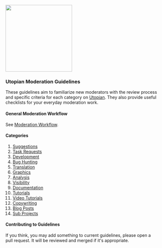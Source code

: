 <a href="https://utopian.io/"><img src="https://steemitimages.com/0x0/https://steemitimages.com/DQmazEk8Ew2yCoG3huAvG3xyPir39nT4rFkQGw8VPraFNaw/black.jpg" height="220"></a>

### Utopian Moderation Guidelines

These guidelines aim to familiarize new moderators with the review process and specific criteria for each category on [Utopian](https://utopian.io). They also provide useful checklists for your everyday moderation work.

#### General Moderation Workflow

See [Moderation Workflow](https://github.com/utopian-io/moderation-guidelines/blob/master/general.md).

#### Categories

1. [Suggestions](https://github.com/utopian-io/moderation-guidelines/blob/master/categories/suggestions.md)
2. [Task Requests](https://github.com/utopian-io/moderation-guidelines/blob/master/categories/task-requests.md)
3. [Development](https://github.com/utopian-io/moderation-guidelines/blob/master/categories/development.md)
4. [Bug Hunting](https://github.com/utopian-io/moderation-guidelines/blob/master/categories/bug-hunting.md)
5. [Translation](https://github.com/utopian-io/moderation-guidelines/blob/master/categories/translation.md)
6. [Graphics](https://github.com/utopian-io/moderation-guidelines/blob/master/categories/graphics.md)
7. [Analysis](https://github.com/utopian-io/moderation-guidelines/blob/master/categories/analysis.md)
8. [Visibility](https://github.com/utopian-io/moderation-guidelines/blob/master/categories/visibility.md)
9. [Documentation](https://github.com/utopian-io/moderation-guidelines/blob/master/categories/documentation.md)
10. [Tutorials](https://github.com/utopian-io/moderation-guidelines/blob/master/categories/tutorials.md)
11. [Video Tutorials](https://github.com/utopian-io/moderation-guidelines/blob/master/categories/video-tutorials.md)
12. [Copywriting](https://github.com/utopian-io/moderation-guidelines/blob/master/categories/copy-writing.md)
13. [Blog Posts](https://github.com/utopian-io/moderation-guidelines/blob/master/categories/blog-posts.md)
14. [Sub Projects](https://github.com/utopian-io/moderation-guidelines/blob/master/categories/sub-projects.md)

#### Contributing to Guidelines

If you think, you may add something to current guidelines, please open a
pull request. It will be reviewed and merged if it's appropriate.
